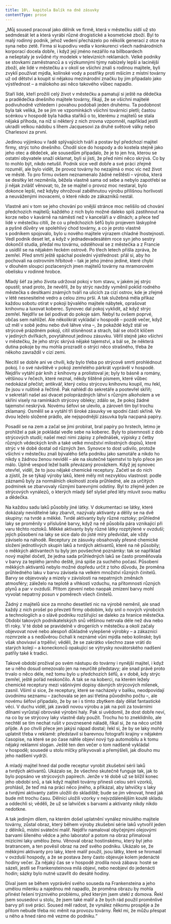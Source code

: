 ```yaml
---
title: 10\. kapitola Balík na dně zásuvky
contentType: prose
---
```


„Můj soused pracoval jako dělník ve firmě, která v městečku sídlí už sto sedmdesát let a která vyrábí různé drogistické a kosmetické zboží. Byl to malý rodinný podnik, jehož vedení přecházelo po několik generací z otce na syna nebo zetě. Firma si kupodivu vedla v konkurenci všech nadnárodních korporací docela dobře, i když její jméno nezářilo na billboardech a nešeptaly je svůdné rty modelek v televizních reklamách. Velké podniky se stovkami zaměstnanců a s výzkumnými týmy nabízely lepší a lacinější zboží, ale lidé v městečku a v okolí se všichni znali s rodinou majitele, byli zvyklí používat mýdla, kolínské vody a postřiky proti mšicím z místní továrny už od dětství a koupit si nějakou mezinárodní značku by jim připadalo jako výstřednost – a málokoho asi něco takového vůbec napadlo.

Staří lidé, kteří prožili celý život v městečku a pamatují si ještě na dědečka a pradědečka dnešního majitele továrny, říkají, že se všichni majitelé podivuhodně vzhledem i povahou podobali jeden druhému. Ta podobnost byla tak veliká, že se jim ve vzpomínkách všichni továrníci pletli; častou scénkou v hospodě byla hádka staříků o to, kterému z majitelů se stala nějaká příhoda, na niž si některý z nich zrovna vzpomněl, například jestli ukradli velkou nádobu s lihem Jacquesovi za druhé světové války nebo Charlesovi za první.

Jedinou výjimkou v řadě splývajících tváří a postav byl předchozí majitel firmy, strýc toho dnešního. Chodil sice do hospody a do kostela stejně jako jeho otec a dědeček, ale sousedům připadalo, že je to jen hra, kterou se ostatní obyvatele snaží oklamat, byli si jisti, že před nimi něco skrývá. Co by to mohlo být, nikdo netušil. Podnik sice vedl dobře a své práci zřejmě rozuměl, ale bylo vidět, že provoz továrny ho nezajímá o moc víc než život ve městě. To pro firmu ovšem neznamenalo žádné neštěstí – výroba, která se desítky let nezměnila, běžela vlastně sama od sebe a nebylo zapotřebí se jí nějak zvlášť věnovat; to, že se majitel o provoz moc nestaral, bylo dokonce lepší, než kdyby ohrožoval zaběhnutou výrobu přílišnou horlivostí a neuváženými inovacemi, o které nikdo ze zákazníků nestál.

Vlastně ani v tom se jeho chování po vnější stránce moc nelišilo od chování předchozích majitelů; každého z nich bylo možné daleko spíš zastihnout na korze nebo v kavárně na náměstí než v kanceláři a v dílnách; a přece teď lidé v městečku cítili, že co u předchozích šéfů bylo projevem láskyplné a pyšné důvěry ve spolehlivý chod továrny, a co je proto vlastně s podnikem spojovalo, bylo u nového majitele výrazem chladné lhostejnosti. Vedl podnik deset let, a když v jednadevadesátém roce syn jeho sestry dokončil studia, předal mu továrnu, odstěhoval se z městečka a z Francie a usídlil se na nějakém řeckém ostrově. Po třech letech přišla zpráva, že zemřel. Před smrtí ještě spáchal poslední výstřednost: přál si, aby ho pochovali na ostrovním hřbitově – tak je jeho jméno jediné, které chybí v dlouhém sloupci pozlacených jmen majitelů továrny na mramorovém obelisku v rodinné hrobce.

Mladý šéf za jeho života udržoval pokoj v tom stavu, v jakém jej strýc opustil; snad proto, že nevěřil, že by strýc navždy vyměnil poklid rodného městečka s desítkami známých tváří na ulicích za cizí ostrov, kde je zřejmě v létě nesnesitelné vedro a celou zimu prší. A tak služebná měla příkaz každou sobotu otírat v pokoji bývalého majitele nábytek, oprašovat knihovnu a luxovat koberec. Synovec dal pokoj vyklidit, až když strýc zemřel. Nejdřív se šel podívat do pokoje sám. Nebyl tu ovšem poprvé, občas sem nahlížel. Ale několikrát vykládal v hospodě – pozdě večer, když už měl v sobě jednu nebo dvě láhve vína –, že pokaždé když stál ve strýcově prázdném pokoji, cítil stísněnost a strach, bál se otočit klíčem v jediných dvířkách, povytáhnout jedinou zásuvku. Věřil stejně jako všichni v městečku, že jeho strýc skrývá nějaké tajemství, a bál se, že některá dutina pokoje by mu mohla prozradit o strýci něco strašného, třeba že někoho zavraždil v cizí zemi.

Necítil se dobře ani ve chvíli, kdy bylo třeba po strýcově smrti prohlédnout pokoj. I o své návštěvě v pokoji zemřelého párkrát vyprávěl v hospodě. Nejdřív vytáhl pár knih z knihovny a prolistoval je; byly to básně a romány, většinou v řečech, které neznal, někdy tištěné písmem, které vůbec nedokázal přečíst; antikvář, který celou strýcovu knihovnu koupil, mu řekl, že jsou v ruštině a řečtině. Pak nahlédl do sekretáře a pootevřel skříň; v sekretáři našel asi dvacet poloprázdných láhví s různým alkoholem a ve skříni visely na ramínkách strýcovy obleky; zdálo se, že pokoj žádné tajemství neskrývá. Novému šéfovi se ulevilo, a zároveň tím byl trochu zklamaný. Osmělil se a vytáhl tři široké zásuvky ve spodní části skříně. Ve dvou leželo složené prádlo, ale nejspodnější zásuvka byla nacpaná papíry.

Posadil se na zem a začal se jimi probírat, bral papíry po hrstech, letmo je prohlížel a pak je pokládal vedle sebe na koberec. Byly to písemnosti z dob strýcových studií; našel mezi nimi zápisy z přednášek, výpisky z četby různých vědeckých knih a také velké množství milostných dopisů, které strýc v té době dostal od různých žen. Synovce to dost udivilo, protože všichni v městečku znali bývalého šéfa podniku jako samotáře a nikdo ho nikdy s žádnou ženou neviděl – ale na skutečné tajemství to bylo přece jen málo. Úplně vespod ležel balík převázaný provázkem. Když jej synovec otevřel, viděl, že to jsou nějaké chemické receptury. Začetl se do nich a zjistil, že se týkají výroby laků, které měly mít nezvyklou vlastnost: podle záznamů byly za normálních okolností zcela průhledné, ale za určitých podmínek se zbarvovaly různými barevnými odstíny. Byl to zřejmě jeden ze strýcových vynálezů, o kterých mladý šéf slyšel před léty mluvit svou matku a dědečka.

Na každou sadu laků působily jiné látky. V dokumentaci se látky, které dokázaly neviditelné laky zbarvit, nazývaly aktivanty a dělily se na dvě skupiny: na tvrdé a měkké. Tvrdé aktivanty byly různé roztoky; průhledné laky se proměnily v příslušné barvy, když na ně působila pára vznikající při varu těchto roztoků. Měkké aktivanty byly různé látky rozptýlené v ovzduší; jejich působení na laky se sice dalo do jisté míry předvídat, ale vždy záviselo na náhodě. Receptury ze zásuvky obsahovaly přesné chemické složení jednotlivých skupin laků a tvrdých aktivantů, které na ně působily; o měkkých aktivantech tu byly jen povšechné poznámky: tak se například nový majitel dočetl, že jedna sada průhledných laků se často proměňovala v barvy za teplého jarního deště, jiná spíše za suchého počasí. Působení měkkých aktivantů nebylo možné dopředu určit z toho důvodu, že proměna průhledného laku v barvu závisela na velkém množství různých činitelů. Barvy se objevovaly a mizely v závislosti na nepatrných změnách atmosféry; záleželo na teplotě a vlhkosti vzduchu, na přítomnosti různých plynů a par v ovzduší. Přitom zjevení nebo naopak zmizení barvy mohl vyvolat nepatrný posun v poměrech všech činitelů.

Žádný z majitelů sice za mnoho desetiletí nic na výrobě neměnil, ale snad každý z nich prošel po převzetí firmy obdobím, kdy snil o nových výrobcích a technologiích a o slávě podniku rozšiřující se daleko za hranice městečka. Období takových podnikatelských snů většinou netrvala déle než dva nebo tři roky. V té době se pravidelně v drogeriích v městečku a okolí začaly objevovat nové nebo alespoň důkladně vylepšené výrobky – a zákazníci rozmrzele a s nedůvěrou čichali k neznámé vůni mýdla nebo kolínské; byli však shovívaví a trpěliví; věděli, že se zakrátko všechno zase vrátí do starých kolejí – a koneckonců opakující se výtrysky novátorského nadšení patřily také k tradici.

Takové období prožíval po svém nástupu do továrny i nynější majitel, i když se u něho dosud omezovalo jen na neurčité představy; ale snad právě proto trvalo o něco déle, než tomu bylo u předchozích šéfů, a v době, kdy strýc zemřel, ještě pořád neskončilo. A tak se na koberci, na kterém ležely chemické receptury mezi vášnivými dopisy dávných strýcových milenek, zasnil. Všiml si sice, že receptury, které se nacházely v balíku, neodpovídají úvodnímu seznamu – zachovala se jen asi třetina původního počtu –, ale novému šéfovi připadalo, že by se i s tímto zbytkem daly dělat fantastické věci. V duchu viděl, jak zavádí novou výrobu a jak na poli za továrními dílnami vyrůstají obrovské výrobní haly. Pak si uvědomil, že dost dobře neví, na co by se strýcovy laky vlastně daly použít. Trochu ho to zneklidnilo, ale nechtěl se tím nechat rušit v povznesené náladě, říkal si, že na něco určitě přijde. A po chvíli přece jen jakýsi nápad dostal; řekl si, že by se laky mohly uplatnit třeba v reklamě: představil si barevnou fotografii krajiny v nějakém časopise, na které se po čase náhle objeví nový typ automobilu a k tomu nějaký reklamní slogan. Ještě ten den večer o tom nadšeně vykládal v hospodě; sousedé u stolu mlčky přikyvovali a přemýšleli, jak dlouho mu jeho nadšení vydrží.

A mladý majitel hned dal podle receptur vyrobit zkušební sérii laků a tvrdých aktivantů. Ukázalo se, že všechno skutečně funguje tak, jak to bylo popsáno ve strýcových papírech. Jenže v té době už se blížil konec jeho období snů, a tak když majiteli továrny přinesli celou sérii vzorků, prohlásil, že teď má na práci něco jiného, a přikázal, aby lahvičky s laky a tvrdými aktivanty zatím uložili do skladiště; bude se jim věnovat, hned jak bude mít trochu času. Dělníci uložili vzorky v nejvzdálenějším koutě skladu a oddechli si; věděli, že už se lahviček s barvami a aktivanty nikdy nikdo nedotkne.

A tak jediným dílem, na kterém došel uplatnění vynález minulého majitele továrny, zůstal obraz, který během výroby zkušební série laků vytvořil jeden z dělníků, místní sváteční malíř. Nejdřív namaloval obyčejnými olejovými barvami šíleného vědce a jeho laboratoř a potom na obraz přimaloval mizícími laky umělou ženu. Věnoval obraz hostinskému, který byl jeho bratrancem, a ten pověsil obraz na zeď svého podniku. Ukázalo se, že měkkými aktivanty pro laky, které malíř použil, jsou látky, které se hromadí v ovzduší hospody, a že se postava ženy často objevuje kolem jedenácté hodiny večer. Za nějaký čas se v hospodě zrodila nová zábava: hosté se sázeli, jestli se Frankensteinova milá objeví, nebo neobjeví do jedenácti hodin; sázky bylo nutné uzavřít do desáté hodiny.

Díval jsem se během vyprávění svého souseda na Frankensteina a jeho umělou milenku a najednou mě napadlo, že proměna obrazu by mohla přinést řešení trýznivého problému, před kterým jsem utekl z domova. Řekl jsem sousedovi u stolu, že jsem také malíř a že bych rád použil proměnlivé barvy při své práci. Soused měl radost, že vynález někomu prospěje a že přitom nebude třeba nic měnit na provozu továrny. Řekl mi, že můžu přespat u něho a hned ráno mě vezme do podniku.“
